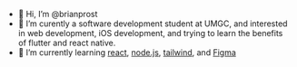 - 👋 Hi, I’m @brianprost
- 👀 I’m curently a software development student at UMGC, and interested in web development, iOS development, and trying to learn the benefits of flutter and react native.
- 🌱 I’m currently learning [react](https://github.com/facebook/react), [node.js](https://github.com/nodejs/node), [tailwind](https://tailwindcss.com), and [Figma](https://www.figma.com)
